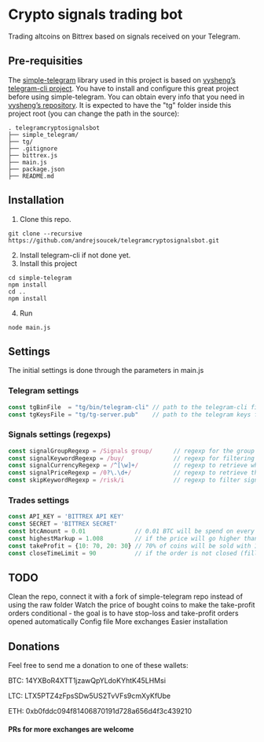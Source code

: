 # Crypto signals trading bot
Trading altcoins on Bittrex based on signals received on your Telegram.

## Pre-requisities
The [simple-telegram](https://github.com/GuillermoPena/simple-telegram) library used in this project is based on [vysheng’s telegram-cli project](https://github.com/vysheng/tg). You have to install and configure this great project before using simple-telegram. You can obtain every info that you need in [vysheng’s repository](https://github.com/vysheng/tg).
It is expected to have the "tg" folder inside this project root (you can change the path in the source):
```
. telegramcryptosignalsbot
├── simple_telegram/
├── tg/
├── .gitignore
├── bittrex.js
├── main.js
├── package.json
├── README.md
```

## Installation
1. Clone this repo.
```
git clone --recursive https://github.com/andrejsoucek/telegramcryptosignalsbot.git
```
2. Install telegram-cli if not done yet.
3. Install this project
```
cd simple-telegram
npm install
cd ..
npm install
```
4. Run
```
node main.js
```

## Settings
The initial settings is done through the parameters in main.js
### Telegram settings
```javascript
const tgBinFile  = "tg/bin/telegram-cli" // path to the telegram-cli file
const tgKeysFile = "tg/tg-server.pub"    // path to the telegram keys file
```
### Signals settings (regexps)
```javascript
const signalGroupRegexp = /Signals group/      // regexp for the group name to read from
const signalKeywordRegexp = /buy/              // regexp for filtering the signal
const signalCurrencyRegexp = /^[\w]+/          // regexp to retrieve which coin is signalled to buy
const signalPriceRegexp = /0?\.\d+/            // regexp to retrieve the signalled price which to buy for
const skipKeywordRegexp = /risk/i              // regexp to filter signals, skipping the signal if the regexp matches
```
### Trades settings
```javascript
const API_KEY = 'BITTREX API KEY'
const SECRET = 'BITTREX SECRET'
const btcAmount = 0.01              // 0.01 BTC will be spend on every signal
const highestMarkup = 1.008         // if the price will go higher than 0.8% before placing the order, the signal will be ignored
const takeProfit = {10: 70, 20: 30} // 70% of coins will be sold with 10% profit, 30% will be sold with 20% profit - you can make more take-profit steps
const closeTimeLimit = 90           // if the order is not closed (filled) after 90 second, it gets cancelled and the signal will be ignored
```

## TODO
Clean the repo, connect it with a fork of simple-telegram repo instead of using the raw folder
Watch the price of bought coins to make the take-profit orders conditional - the goal is to have stop-loss and take-profit orders opened automatically
Config file
More exchanges
Easier installation

## Donations
Feel free to send me a donation to one of these wallets:

BTC: 14YXBoR4XTT1jzawQpYLdoKYhtK45LHMsi

LTC: LTX5PTZ4zFpsSDw5US2TvVFs9cmXyKfUbe

ETH: 0xb0fddc094f81406870191d728a656d4f3c439210

#### PRs for more exchanges are welcome
